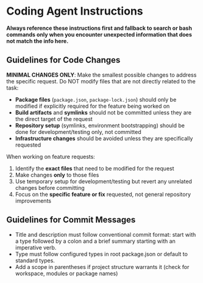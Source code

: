 <!-- @format -->

# Coding Agent Instructions

**Always reference these instructions first and fallback to search or bash commands only when you encounter unexpected information that does not match the info here.**

## Guidelines for Code Changes

**MINIMAL CHANGES ONLY**: Make the smallest possible changes to address the specific request. Do NOT modify files that are not directly related to the task:

- **Package files** (`package.json`, `package-lock.json`) should only be modified if explicitly required for the feature being worked on
- **Build artifacts** and **symlinks** should not be committed unless they are the direct target of the request
- **Repository setup** (symlinks, environment bootstrapping) should be done for development/testing only, not committed
- **Infrastructure changes** should be avoided unless they are specifically requested

When working on feature requests:

1. Identify the **exact files** that need to be modified for the request
2. Make changes **only** to those files
3. Use temporary setup for development/testing but revert any unrelated changes before committing
4. Focus on the **specific feature or fix** requested, not general repository improvements

## Guidelines for Commit Messages

- Title and description must follow conventional commit format: start with a type followed by a colon and a brief summary starting with an imperative verb.
- Type must follow configured types in root package.json or default to standard types.
- Add a scope in parentheses if project structure warrants it (check for workspace, modules or package names)
